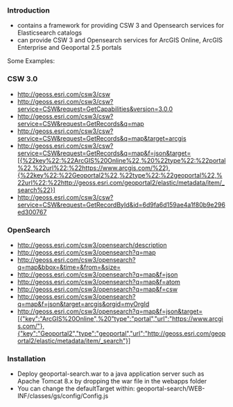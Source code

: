 ### Introduction

  - contains a framework for providing CSW 3 and Opensearch services for Elasticsearch catalogs
  - can provide CSW 3 and Opensearch services for ArcGIS Online, ArcGIS Enterprise and Geoportal 2.5 portals

Some Examples:

### CSW 3.0

- http://geoss.esri.com/csw3/csw
- http://geoss.esri.com/csw3/csw?service=CSW&request=GetCapabilities&version=3.0.0
- http://geoss.esri.com/csw3/csw?service=CSW&request=GetRecords&q=map
- http://geoss.esri.com/csw3/csw?service=CSW&request=GetRecords&q=map&target=arcgis
- http://geoss.esri.com/csw3/csw?service=CSW&request=GetRecords&q=map&f=json&target=[{%22key%22:%22ArcGIS%20Online%22,%20%22type%22:%22portal%22,%22url%22:%22https://www.arcgis.com/%22},{%22key%22:%22Geoportal2%22,%22type%22:%22geoportal%22,%22url%22:%22http://geoss.esri.com/geoportal2/elastic/metadata/item/_search%22}]
- http://geoss.esri.com/csw3/csw?service=CSW&request=GetRecordById&id=6d9fa6d159ae4a1f80b9e296ed300767

### OpenSearch

- http://geoss.esri.com/csw3/opensearch/description
- http://geoss.esri.com/csw3/opensearch?q=map
- http://geoss.esri.com/csw3/opensearch?q=map&bbox=&time=&from=&size=
- http://geoss.esri.com/csw3/opensearch?q=map&f=json
- http://geoss.esri.com/csw3/opensearch?q=map&f=atom
- http://geoss.esri.com/csw3/opensearch?q=map&f=csw
- http://geoss.esri.com/csw3/opensearch?q=map&f=json&target=arcgis&orgid=myOrgId
- http://geoss.esri.com/csw3/opensearch?q=map&f=json&target=[{"key":"ArcGIS%20Online",%20"type":"portal","url":"https://www.arcgis.com/"},{"key":"Geoportal2","type":"geoportal","url":"http://geoss.esri.com/geoportal2/elastic/metadata/item/_search"}]

### Installation
* Deploy geoportal-search.war to a java application server such as Apache Tomcat 8.x by dropping the war file in the webapps folder
* You can change the defaultTarget within: geoportal-search/WEB-INF/classes/gs/config/Config.js

